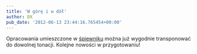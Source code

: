 ```yaml
---
title: 'W górę i w dół'
author: DX
pub_date: '2012-06-13 23:44:16.765454+00:00'
---
```


Opracowania umieszczone w [śpiewniku](/spiewnik) można już wygodnie transponować do dowolnej tonacji. Kolejne nowości w przygotowaniu!